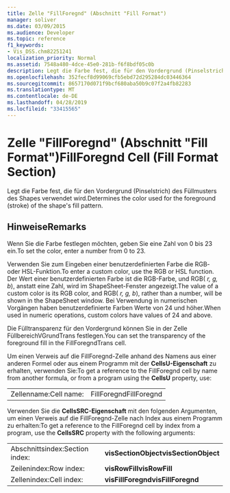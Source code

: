 ```yaml
---
title: Zelle "FillForegnd" (Abschnitt "Fill Format")
manager: soliver
ms.date: 03/09/2015
ms.audience: Developer
ms.topic: reference
f1_keywords:
- Vis_DSS.chm82251241
localization_priority: Normal
ms.assetid: 7548a480-4dce-45e0-281b-f6f8bdf05c0b
description: Legt die Farbe fest, die für den Vordergrund (Pinselstrich) des Füllmusters des Shapes verwendet wird.
ms.openlocfilehash: 352fecf8d99069cfb5ebd72d295284dc03446364
ms.sourcegitcommit: 8657170d071f9bcf680aba50b9c07f2a4fb82283
ms.translationtype: MT
ms.contentlocale: de-DE
ms.lasthandoff: 04/28/2019
ms.locfileid: "33415565"
---
```

# <a name="fillforegnd-cell-fill-format-section"></a><span data-ttu-id="c284f-103">Zelle "FillForegnd" (Abschnitt "Fill Format")</span><span class="sxs-lookup"><span data-stu-id="c284f-103">FillForegnd Cell (Fill Format Section)</span></span>

<span data-ttu-id="c284f-104">Legt die Farbe fest, die für den Vordergrund (Pinselstrich) des Füllmusters des Shapes verwendet wird.</span><span class="sxs-lookup"><span data-stu-id="c284f-104">Determines the color used for the foreground (stroke) of the shape's fill pattern.</span></span>
  
## <a name="remarks"></a><span data-ttu-id="c284f-105">Hinweise</span><span class="sxs-lookup"><span data-stu-id="c284f-105">Remarks</span></span>

<span data-ttu-id="c284f-106">Wenn Sie die Farbe festlegen möchten, geben Sie eine Zahl von 0 bis 23 ein.</span><span class="sxs-lookup"><span data-stu-id="c284f-106">To set the color, enter a number from 0 to 23.</span></span>
  
<span data-ttu-id="c284f-107">Verwenden Sie zum Eingeben einer benutzerdefinierten Farbe die RGB- oder HSL-Funktion.</span><span class="sxs-lookup"><span data-stu-id="c284f-107">To enter a custom color, use the RGB or HSL function.</span></span> <span data-ttu-id="c284f-108">Der Wert einer benutzerdefinierten Farbe ist die RGB-Farbe, und RGB( *r, g, b*), anstatt eine Zahl, wird im ShapeSheet-Fenster angezeigt.</span><span class="sxs-lookup"><span data-stu-id="c284f-108">The value of a custom color is its RGB color, and RGB( *r, g, b*), rather than a number, will be shown in the ShapeSheet window.</span></span> <span data-ttu-id="c284f-109">Bei Verwendung in numerischen Vorgängen haben benutzerdefinierte Farben Werte von 24 und höher.</span><span class="sxs-lookup"><span data-stu-id="c284f-109">When used in numeric operations, custom colors have values of 24 and above.</span></span> 
  
<span data-ttu-id="c284f-110">Die Fülltransparenz für den Vordergrund können Sie in der Zelle FüllbereichVGrundTrans festlegen.</span><span class="sxs-lookup"><span data-stu-id="c284f-110">You can set the transparency of the foreground fill in the FillForegndTrans cell.</span></span>
  
<span data-ttu-id="c284f-111">Um einen Verweis auf die FillForegnd-Zelle anhand des Namens aus einer anderen Formel oder aus einem Programm mit der **CellsU-Eigenschaft** zu erhalten, verwenden Sie:</span><span class="sxs-lookup"><span data-stu-id="c284f-111">To get a reference to the FillForegnd cell by name from another formula, or from a program using the **CellsU** property, use:</span></span> 
  
|||
|:-----|:-----|
|<span data-ttu-id="c284f-112">Zellenname:</span><span class="sxs-lookup"><span data-stu-id="c284f-112">Cell name:</span></span>  <br/> |<span data-ttu-id="c284f-113">FillForegnd</span><span class="sxs-lookup"><span data-stu-id="c284f-113">FillForegnd</span></span>  <br/> |
   
<span data-ttu-id="c284f-114">Verwenden Sie die **CellsSRC-Eigenschaft** mit den folgenden Argumenten, um einen Verweis auf die FillForegnd-Zelle nach Index aus einem Programm zu erhalten:</span><span class="sxs-lookup"><span data-stu-id="c284f-114">To get a reference to the FillForegnd cell by index from a program, use the **CellsSRC** property with the following arguments:</span></span> 
  
|||
|:-----|:-----|
|<span data-ttu-id="c284f-115">Abschnittsindex:</span><span class="sxs-lookup"><span data-stu-id="c284f-115">Section index:</span></span>  <br/> |<span data-ttu-id="c284f-116">**visSectionObject**</span><span class="sxs-lookup"><span data-stu-id="c284f-116">**visSectionObject**</span></span> <br/> |
|<span data-ttu-id="c284f-117">Zeilenindex:</span><span class="sxs-lookup"><span data-stu-id="c284f-117">Row index:</span></span>  <br/> |<span data-ttu-id="c284f-118">**visRowFill**</span><span class="sxs-lookup"><span data-stu-id="c284f-118">**visRowFill**</span></span> <br/> |
|<span data-ttu-id="c284f-119">Zellenindex:</span><span class="sxs-lookup"><span data-stu-id="c284f-119">Cell index:</span></span>  <br/> |<span data-ttu-id="c284f-120">**visFillForegnd**</span><span class="sxs-lookup"><span data-stu-id="c284f-120">**visFillForegnd**</span></span> <br/> |
   

